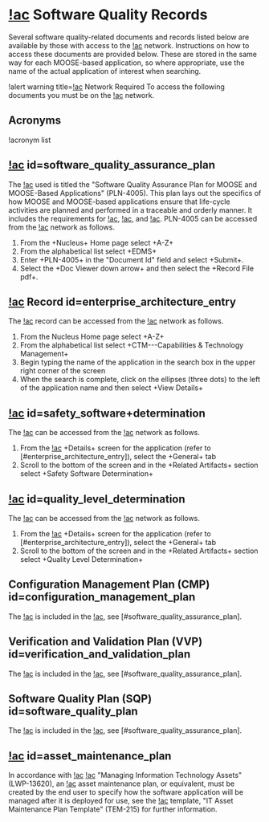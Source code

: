 # [!ac](INL) Software Quality Records

Several software quality-related documents and records listed below are available by those with
access to the [!ac](INL) network. Instructions on how to access these documents are
provided below. These are stored in the same way for each MOOSE-based application, so where
appropriate, use the name of the actual application of interest when searching.

!alert warning title=[!ac](INL) Network Required
To access the following documents you must be on the [!ac](INL) network.

## Acronyms

!acronym list

## [!ac](SQAP) id=software_quality_assurance_plan

The [!ac](SQAP) used is titled the "Software Quality Assurance Plan for MOOSE and
MOOSE-Based Applications" (PLN-4005). This plan lays out the specifics of how MOOSE and MOOSE-based
applications ensure that life-cycle activities are planned and performed in a traceable and orderly
manner.  It includes the requirements for [!ac](CMP), [!ac](VVP), and [!ac](SQP). PLN-4005 can be
accessed from the [!ac](INL) network as follows.

1. From the +Nucleus+ Home page select +A-Z+
1. From the alphabetical list select +EDMS+
1. Enter +PLN-4005+ in the "Document Id" field and select +Submit+.
1. Select the +Doc Viewer down arrow+ and then select the +Record File pdf+.

## [!ac](EA) Record id=enterprise_architecture_entry

The [!ac](EA) record can be accessed from the [!ac](INL) network as follows.

1. From the Nucleus Home page select +A-Z+
1. From the alphabetical list select +CTM---Capabilities & Technology Management+
1. Begin typing the name of the application in the search box in the upper right corner of the screen
1. When the search is complete, click on the ellipses (three dots) to the left of the application
   name and then select +View Details+

## [!ac](SSD) id=safety_software+determination

The [!ac](SSD) can be accessed from the [!ac](INL) network as follows.

1. From the [!ac](EA) +Details+ screen for the application (refer to [#enterprise_architecture_entry]),
   select the +General+ tab
1. Scroll to the bottom of the screen and in the +Related Artifacts+ section select +Safety
   Software Determination+

## [!ac](QLD) id=quality_level_determination

The [!ac](QLD) can be accessed from the [!ac](INL) network as follows.

1. From the [!ac](EA) +Details+ screen for the application (refer to [#enterprise_architecture_entry]),
   select the +General+ tab
1. Scroll to the bottom of the screen and in the +Related Artifacts+ section select +Quality
   Level Determination+

## Configuration Management Plan (CMP) id=configuration_management_plan

The [!ac](CMP) is included in the [!ac](SQAP), see [#software_quality_assurance_plan].

## Verification and Validation Plan (VVP) id=verification_and_validation_plan

The [!ac](VVP) is included in the [!ac](SQAP), see [#software_quality_assurance_plan].


## Software Quality Plan (SQP) id=software_quality_plan

The [!ac](SQP) is included in the [!ac](SQAP), see [#software_quality_assurance_plan].


## [!ac](AMP) id=asset_maintenance_plan

In accordance with [!ac](INL) [!ac](LWP) "Managing Information Technology Assets" (LWP-13620), an
[!ac](IT) asset maintenance plan, or equivalent, must be created by the end user to specify how the
software application will be managed after it is deployed for use, see the [!ac](INL) template,
"IT Asset Maintenance Plan Template" (TEM-215) for further information.
